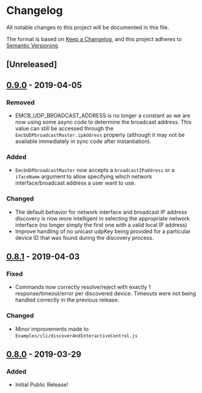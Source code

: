 # Changelog

All notable changes to this project will be documented in this file.

The format is based on [Keep a Changelog](https://keepachangelog.com/en/1.0.0/), and this project adheres to [Semantic Versioning](https://semver.org/spec/v2.0.0.html).

## [Unreleased]

## [0.9.0] - 2019-04-05

### Removed

- EMCB_UDP_BROADCAST_ADDRESS is no longer a constant as we are now using some async code to determine the broadcast address.  This value can still be accessed through the `EmcbUDPbroadcastMaster.ipAddress` property (although it may not be available immediately in sync code after instantiation).

### Added

- `EmcbUDPbroadcastMaster` now accepts a `broadcastIPaddress` or a `ifaceName` argument to allow specifying which network interface/broadcast address a user want to use.

### Changed

- The default behavior for network interface and broadcast IP address discovery is now more intelligent in selecting the appropriate network interface (no longer simply the first one with a valid local IP address)
- Improve handling of no unicast udpKey being provided for a particular device ID that was found during the discovery process.

## [0.8.1] - 2019-04-03

### Fixed

- Commands now correctly resolve/reject with exactly 1 response/timeout/error per discovered device.  Timeouts were not being handled correctly in the previous release.

### Changed

- Minor improvements made to `Examples/cli/discoverAndInteractiveControl.js`

## [0.8.0] - 2019-03-29

### Added

- Initial Public Release!

<!-- Make all of our releases live links -->
[0.9.0]: https://github.com/EatonEM/emcb-udp-master/releases/tag/v0.9.0
[0.8.1]: https://github.com/EatonEM/emcb-udp-master/releases/tag/v0.8.1
[0.8.0]: https://github.com/EatonEM/emcb-udp-master/releases/tag/v0.8.0
